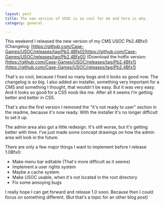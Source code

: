 ```yaml
---

layout: post  
title: The new version of USOC is so cool for me and here is why.  
category: general

---
```


This weekend I released the new version of my CMS USOC Pb2.4Bfx0 (Changelog: [https://github.com/Case-Games/USOC/releases/tag/Pb2.4Bfx0](https://github.com/Case-Games/USOC/releases/tag/Pb2.4Bfx0)) (Download the hotfix version: [https://github.com/Case-Games/USOC/releases/tag/Pb2.4Bfx1](https://github.com/Case-Games/USOC/releases/tag/Pb2.4Bfx1)

That's so cool, because I fixed so many bugs and it looks so good now. The changelog is so big. I also added an installer, something very important for a CMS and something I thought, that wouldn't be easy. But it was very easy. And it looks so good for a CSS noob like me. After all it seems I'm getting better and better in CSS.

That's also the first version I removed the "it's not ready to user" section in the readme, because it's now ready. With the installer it's no longer difficult to set it up.

The admin area also got a little redesign. It's still worse, but it's getting better with time. I've just made some concept drawings on how the admin area will look in the future.

There are only a few major things I want to implement before I release 1.0Bfx0:

* Make menu bar editable (That's more difficult as it seems)
* Implement a user rights system
* Maybe a cache system
* Make USOC usable, when it's not located in the root directory
* Fix some annoying bugs

I really hope I can get forward and release 1.0 soon. Because then I could focus on something different. (But that's a topic for an other blog post)
